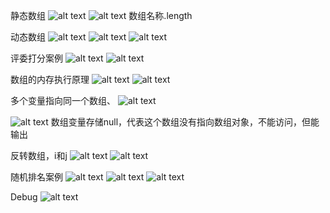 静态数组
![alt text](image-47.png)
![alt text](image-48.png)
数组名称.length


动态数组
![alt text](image-49.png)
![alt text](image-50.png)
![alt text](image-52.png)


评委打分案例
![alt text](image-53.png)
![alt text](image-54.png)


数组的内存执行原理
![alt text](image-56.png)
![alt text](image-55.png)


多个变量指向同一个数组、
![alt text](image-57.png)


![alt text](image-58.png)
数组变量存储null，代表这个数组没有指向数组对象，不能访问，但能输出


反转数组，i和j
![alt text](image-59.png)
![alt text](image-60.png)


随机排名案例
![alt text](image-61.png)
![alt text](image-64.png)
![alt text](image-62.png)


Debug
![alt text](image-63.png)